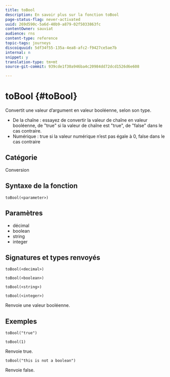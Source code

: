```yaml
---
title: toBool
description: En savoir plus sur la fonction toBool
page-status-flag: never-activated
uuid: 269d590c-5a6d-40b9-a879-02f5033863fc
contentOwner: sauviat
audience: rns
content-type: reference
topic-tags: journeys
discoiquuid: 5df34f55-135a-4ea8-afc2-f9427ce5ae7b
internal: n
snippet: y
translation-type: tm+mt
source-git-commit: 939cde1f30a946ba4c20984dd72dcd1526d6e608

---
```



# toBool {#toBool}

Convertit une valeur d’argument en valeur booléenne, selon son type.

* De la chaîne : essayez de convertir la valeur de chaîne en valeur booléenne, de &quot;true&quot; si la valeur de chaîne est &quot;true&quot;, de &quot;false&quot; dans le cas contraire.
* Numérique : true si la valeur numérique n’est pas égale à 0, false dans le cas contraire

## Catégorie

Conversion

## Syntaxe de la fonction

`toBool(<parameter>)`

## Paramètres

* décimal
* boolean
* string
* integer

## Signatures et types renvoyés

`toBool(<decimal>)`

`toBool(<boolean>)`

`toBool(<string>)`

`toBool(<integer>)`

Renvoie une valeur booléenne.

## Exemples

`toBool("true")`

`toBool(1)`

Renvoie true.

`toBool("this is not a boolean")`

Renvoie false.
